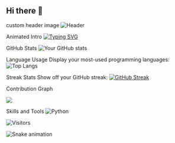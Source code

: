 ## Hi there 👋

<!--
**spindouken/spindouken** is a ✨ _special_ ✨ repository because its `README.md` (this file) appears on your GitHub profile.

Here are some ideas to get you started:

- 🔭 I’m currently working on ...
- 🌱 I’m currently learning ...
- 👯 I’m looking to collaborate on ...
- 🤔 I’m looking for help with ...
- 💬 Ask me about ...
- 📫 How to reach me: ...
- 😄 Pronouns: ...
- ⚡ Fun fact: ...
-->
custom header image
![Header](https://your-image-url.com/header.png)

Animated Intro
[![Typing SVG](https://readme-typing-svg.herokuapp.com?font=Fira+Code&pause=1000&width=435&lines=Full+Stack+Developer;Open+Source+Enthusiast;Always+learning+new+things)](https://git.io/typing-svg)

GitHub Stats
![Your GitHub stats](https://github-readme-stats.vercel.app/api?username=spindouken&show_icons=true&theme=radical)

Language Usage
Display your most-used programming languages:
![Top Langs](https://github-readme-stats.vercel.app/api/top-langs/?username=spindouken&layout=compact)


Streak Stats
Show off your GitHub streak:
[![GitHub Streak](https://github-readme-streak-stats.herokuapp.com/?user=spindouken&theme=dark)](https://git.io/streak-stats)


Contribution Graph

![](https://activity-graph.herokuapp.com/graph?username=spindouken&theme=github)

Skills and Tools
![Python](https://img.shields.io/badge/-Python-3776AB?style=flat-square&logo=python&logoColor=white)

![Visitors](https://visitor-badge.glitch.me/badge?page_id=spindouken.spindouken)

![Snake animation](https://github.com/spindouken/spindouken/blob/output/github-contribution-grid-snake.svg)
